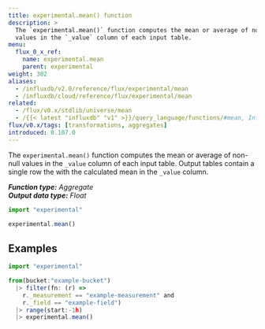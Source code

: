 ```yaml
---
title: experimental.mean() function
description: >
  The `experimental.mean()` function computes the mean or average of non-null
  values in the `_value` column of each input table.
menu:
  flux_0_x_ref:
    name: experimental.mean
    parent: experimental
weight: 302
aliases:
  - /influxdb/v2.0/reference/flux/experimental/mean
  - /influxdb/cloud/reference/flux/experimental/mean
related:
  - /flux/v0.x/stdlib/universe/mean
  - /{{< latest "influxdb" "v1" >}}/query_language/functions/#mean, InfluxQL – MEAN()
flux/v0.x/tags: [transformations, aggregates]
introduced: 0.107.0
---
```


The `experimental.mean()` function computes the mean or average of non-null
values in the `_value` column of each input table.
Output tables contain a single row the with the calculated mean in the `_value` column.

_**Function type:** Aggregate_  
_**Output data type:** Float_

```js
import "experimental"

experimental.mean()
```

## Examples
```js
import "experimental"

from(bucket:"example-bucket")
  |> filter(fn: (r) =>
    r._measurement == "example-measurement" and
    r._field == "example-field")
  |> range(start:-1h)
  |> experimental.mean()
```

